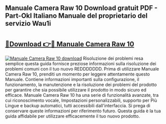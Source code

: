 ## Manuale Camera Raw 10 Download gratuit PDF - Part-OkI Italiano Manuale del proprietario del servizio Wau1i

# <h2><a href="http://dfdhav.blite.top/?on=Manuale+Camera+Raw+10">🔗Download 👉🔴 Manuale Camera Raw 10</a></h2>

[![Manuale Camera Raw 10 download](https://i.imgur.com/lujVjoI.png)](http://dfdhav.blite.top/?on=Manuale+Camera+Raw+10)
Risoluzione dei problemi resa semplice questa guida fornisce preziose informazioni sulla risoluzione dei problemi comuni con il tuo nuovo REDDDDDDD. Prima di utilizzare Manuale Camera Raw 10, prenditi un momento per leggere attentamente questo Manuale. Contiene informazioni importanti sulla configurazione, il funzionamento, la manutenzione e la risoluzione dei problemi del prodotto per garantire che sia possibile utilizzare il prodotto in modo sicuro ed efficace. Manuale Camera Raw 10 ha una serie di funzionalità avanzate, tra cui riconoscimento vocale, Impostazioni personalizzabili, supporto per Più Lingue e backup automatici, tutti accessibili dall'interfaccia. Si prega di conservare queste informazioni per riferimento futuro. Questa guida è la tua guida affidabile per utilizzare efficacemente il tuo nuovo prodotto.
